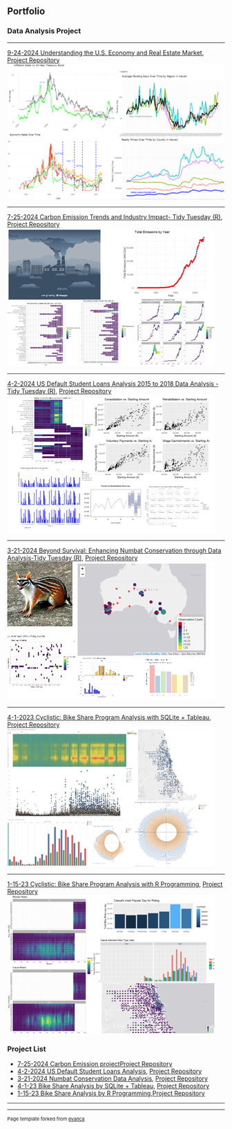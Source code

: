## Portfolio

### Data Analysis Project
---

[9-24-2024 Understanding the U.S. Economy and Real Estate Market](https://JasonDayuha.github.io/U.S._Economy_and_Real_Estate_Market/Realty-and-Economics.html), [Project Repository](https://github.com/JasonDayuha/U.S._Economy_and_Real_Estate_Market.git)
<img src="images/economy.png?raw=true"/>

---

[7-25-2024 Carbon Emission Trends and Industry Impact- Tidy Tuesday (R)](https://jasondayuha.github.io/Carbon--Major_Emissions_7-25-24-/Carbon-Emission.html), [Project Repository](https://github.com/JasonDayuha/Carbon--Major_Emissions_7-25-24-.git)
<img src="images/carbon imge2.jpg?raw=true"/>

---
[4-2-2024 US Default Student Loans Analysis 2015 to 2018 Data Analysis - Tidy Tuesday (R)](https://jasondayuha.github.io/Student_Loan_Pay_TidyTuesday_11_26_2019/Student_loan_Analysis.html),
[Project Repository](https://github.com/JasonDayuha/Student_Loan_Pay_TidyTuesday_11_26_2019/tree/main)
<img src="images/studentloansweb.png?raw=true"/>

---
[3-21-2024 Beyond Survival: Enhancing Numbat Conservation through Data Analysis-Tidy Tuesday (R)](https://jasondayuha.github.io/Numbat-Cons_TidyTuesday_2023_3_27/Numba-population.html),
[Project Repository]([https://jasondayuha.github.io/Numbat-Cons_TidyTuesday_2023_3_27)
<img src="images/numbat_vis.jpg?raw=true"/>

---
[4-1-2023 Cyclistic: Bike Share Program Analysis with SQLite + Tableau](https://jasondayuha.github.io/Bike_Share_Using_SQLite_Tableau/SQLite---Tableau-Bike-Share.html),  
[Project Repository ](https://github.com/JasonDayuha/Bike_Share_v2.0_SQLite_Tableau)
<img src="images/sql_vis.jpg?raw=true"/>

---

[1-15-23 Cyclistic: Bike Share Program Analysis with R Programming](https://jasondayuha.github.io/Bike_Share_Using_R_Pgrm/R-Bike-Share.html), 
[Project Repository](https://github.com/JasonDayuha/Bike_Share_v1.0_R_pgrm)
<img src="images/Bike_ride_R_vis.jpg?raw=true"/>





### Project List

- [7-25-2024 Carbon Emission project](https://jasondayuha.github.io/Carbon--Major_Emissions_7-25-24-/Carbon-Emission.html)[Project Repository](https://github.com/JasonDayuha/Carbon--Major_Emissions_7-25-24-.git)
- [4-2-2024 US Default Student Loans Analysis](https://jasondayuha.github.io/Student_Loan_Pay_TidyTuesday_11_26_2019/Student_loan_Analysis.html),
[Project Repository](https://github.com/JasonDayuha/Student_Loan_Pay_TidyTuesday_11_26_2019/tree/main)
- [3-21-2024 Numbat Conservation Data Analysis](https://jasondayuha.github.io/Numbat-Cons_TidyTuesday_2023_3_27/Numba-population.html),
[Project Repository](https://jasondayuha.github.io/Numbat-Cons_TidyTuesday_2023_3_27)
- [4-1-23 Bike Share Analysis by SQLite + Tableau](https://jasondayuha.github.io/Bike_Share_Using_SQLite_Tableau/SQLite---Tableau-Bike-Share.html), [Project Repository ](https://github.com/JasonDayuha/Bike_Share_v2.0_SQLite_Tableau)
- [1-15-23 Bike Share Analysis by R Programming](https://jasondayuha.github.io/Bike_Share_Using_R_Pgrm/R-Bike-Share.html),[Project Repository](https://github.com/JasonDayuha/Bike_Share_v1.0_R_pgrm)



---




---
<p style="font-size:11px">Page template forked from <a href="https://github.com/evanca/quick-portfolio">evanca</a></p>
<!-- Remove above link if you don't want to attibute -->
